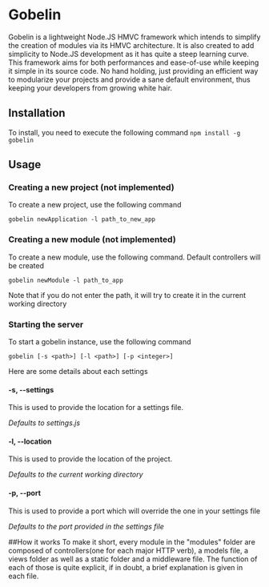 # Gobelin

Gobelin is a lightweight Node.JS HMVC framework which intends to simplify the
creation of modules via its HMVC architecture. It is also created to add
simplicity to Node.JS development as it has quite a steep learning curve. This
framework aims for both performances and ease-of-use while keeping it simple in
its source code. No hand holding, just providing an efficient way to modularize
your projects and provide a sane default environment, thus keeping your developers from
growing white hair.

## Installation

To install, you need to execute the following command
`npm install -g gobelin`

## Usage

### Creating a new project (not implemented)

To create a new project, use the following command

`gobelin newApplication -l path_to_new_app`

### Creating a new module (not implemented)

To create a new module, use the following command. Default controllers will be created

`gobelin newModule -l path_to_app`

Note that if you do not enter the path, it will try to create it in the current working directory

### Starting the server

To start a gobelin instance, use the following command

`gobelin [-s <path>] [-l <path>] [-p <integer>]`

Here are some details about each settings

#### -s, --settings <path>
This is used to provide the location for a settings file.

*Defaults to settings.js*

#### -l, --location <path>
This is used to provide the location of the project.

*Defaults to the current working directory*

#### -p, --port <integer>
This is used to provide a port which will override the one in your settings file

*Defaults to the port provided in the settings file*


##How it works
To make it short, every module in the "modules" folder are composed of controllers(one for each major HTTP verb), 
a models file, a views folder as well as a static folder and a middleware file. The function of each of those is quite explicit, if in doubt, a brief explanation is given in each file.
